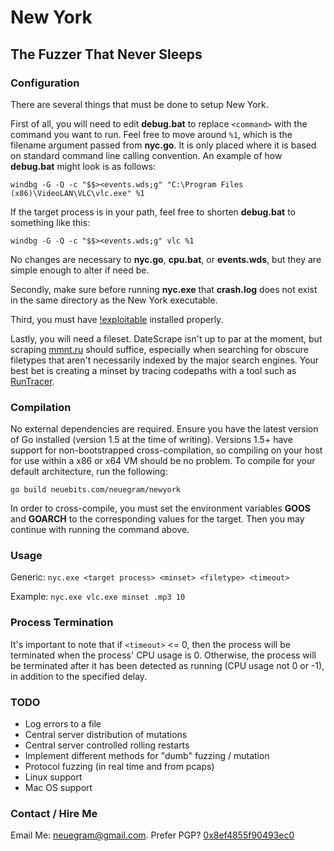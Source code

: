 New York
========

The Fuzzer That Never Sleeps
----------------------------

### Configuration

There are several things that must be done to setup New York. 

First of all, you will need to edit **debug.bat** to replace `<command>` with the command you want to run. Feel free to move around `%1`, which is the filename argument passed from **nyc.go**. It is only placed where it is based on standard command line calling convention. An example of how **debug.bat** might look is as follows:

`windbg -G -Q -c "$$><events.wds;g" "C:\Program Files (x86)\VideoLAN\VLC\vlc.exe" %1`

If the target process is in your path, feel free to shorten **debug.bat** to something like this:

`windbg -G -Q -c "$$><events.wds;g" vlc %1`

No changes are necessary to **nyc.go**, **cpu.bat**, or **events.wds**, but they are simple enough to alter if need be.

Secondly, make sure before running **nyc.exe** that **crash.log** does not exist in the same directory as the New York executable.

Third, you must have [!exploitable](https://msecdbg.codeplex.com/) installed properly.

Lastly, you will need a fileset. DateScrape isn't up to par at the moment, but scraping [mmnt.ru](http://mmnt.ru/int) should suffice, especially when searching for obscure filetypes that aren't necessarily indexed by the major search engines. Your best bet is creating a minset by tracing codepaths with a tool such as [RunTracer](https://github.com/grugq/RunTracer/).

### Compilation

No external dependencies are required. Ensure you have the latest version of Go installed (version 1.5 at the time of writing). Versions 1.5+ have support for non-bootstrapped cross-compilation, so compiling on your host for use within a x86 or x64 VM should be no problem. To compile for your default architecture, run the following:

`go build neuebits.com/neuegram/newyork`

In order to cross-compile, you must set the environment variables **GOOS** and **GOARCH** to the corresponding values for the target. Then you may continue with running the command above.

### Usage

Generic: `nyc.exe <target process> <minset> <filetype> <timeout>`

Example: `nyc.exe vlc.exe minset .mp3 10`

### Process Termination

It's important to note that if `<timeout>` <= 0, then the process will be terminated when the process' CPU usage is 0. Otherwise, the process will be terminated after it has been detected as running (CPU usage not 0 or -1), in addition to the specified delay.

### TODO

+ Log errors to a file
+ Central server distribution of mutations
+ Central server controlled rolling restarts
+ Implement different methods for "dumb" fuzzing / mutation
+ Protocol fuzzing (in real time and from pcaps)
+ Linux support
+ Mac OS support

### Contact / Hire Me

Email Me: [neuegram@gmail.com](mailto:neuegram@gmail.com). Prefer PGP? [0x8ef4855f90493ec0](https://pgp.mit.edu/pks/lookup?op=get&search=0x8EF4855F90493EC0)